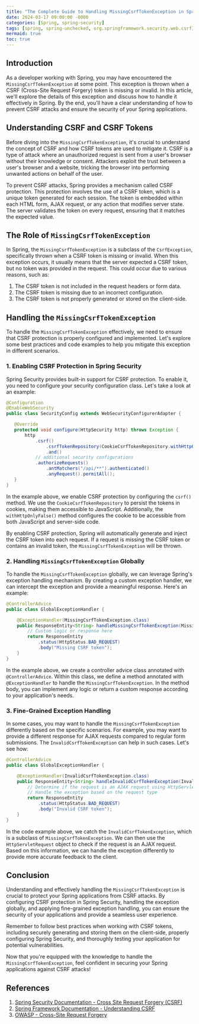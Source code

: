 ```yaml
---
title: "The Complete Guide to Handling MissingCsrfTokenException in Spring"
date: 2024-03-17 09:00:00 -0000
categories: [Spring, spring-security]
tags: [spring, spring-unchecked, org.springframework.security.web.csrf]
mermaid: true
toc: true
---
```



## Introduction

As a developer working with Spring, you may have encountered the `MissingCsrfTokenException` at some point. This exception is thrown when a CSRF (Cross-Site Request Forgery) token is missing or invalid. In this article, we'll explore the details of this exception and discuss how to handle it effectively in Spring. By the end, you'll have a clear understanding of how to prevent CSRF attacks and ensure the security of your Spring applications.

## Understanding CSRF and CSRF Tokens

Before diving into the `MissingCsrfTokenException`, it's crucial to understand the concept of CSRF and how CSRF tokens are used to mitigate it. CSRF is a type of attack where an unauthorized request is sent from a user's browser without their knowledge or consent. Attackers exploit the trust between a user's browser and a website, tricking the browser into performing unwanted actions on behalf of the user.

To prevent CSRF attacks, Spring provides a mechanism called CSRF protection. This protection involves the use of a CSRF token, which is a unique token generated for each session. The token is embedded within each HTML form, AJAX request, or any action that modifies server state. The server validates the token on every request, ensuring that it matches the expected value.

## The Role of `MissingCsrfTokenException`

In Spring, the `MissingCsrfTokenException` is a subclass of the `CsrfException`, specifically thrown when a CSRF token is missing or invalid. When this exception occurs, it usually means that the server expected a CSRF token, but no token was provided in the request. This could occur due to various reasons, such as:

1. The CSRF token is not included in the request headers or form data.
2. The CSRF token is missing due to an incorrect configuration.
3. The CSRF token is not properly generated or stored on the client-side.

## Handling the `MissingCsrfTokenException`

To handle the `MissingCsrfTokenException` effectively, we need to ensure that CSRF protection is properly configured and implemented. Let's explore some best practices and code examples to help you mitigate this exception in different scenarios.

### 1. Enabling CSRF Protection in Spring Security

Spring Security provides built-in support for CSRF protection. To enable it, you need to configure your security configuration class. Let's take a look at an example:

```java
@Configuration
@EnableWebSecurity
public class SecurityConfig extends WebSecurityConfigurerAdapter {

   @Override
   protected void configure(HttpSecurity http) throws Exception {
       http
           .csrf()
               .csrfTokenRepository(CookieCsrfTokenRepository.withHttpOnlyFalse())
               .and()
           // additional security configurations
           .authorizeRequests()
               .antMatchers("/api/**").authenticated()
               .anyRequest().permitAll();
   }
}
```

In the example above, we enable CSRF protection by configuring the `csrf()` method. We use the `CookieCsrfTokenRepository` to persist the tokens in cookies, making them accessible to JavaScript. Additionally, the `withHttpOnlyFalse()` method configures the cookie to be accessible from both JavaScript and server-side code.

By enabling CSRF protection, Spring will automatically generate and inject the CSRF token into each request. If a request is missing the CSRF token or contains an invalid token, the `MissingCsrfTokenException` will be thrown.

### 2. Handling `MissingCsrfTokenException` Globally

To handle the `MissingCsrfTokenException` globally, we can leverage Spring's exception handling mechanism. By creating a custom exception handler, we can intercept the exception and provide a meaningful response. Here's an example:

```java
@ControllerAdvice
public class GlobalExceptionHandler {

    @ExceptionHandler(MissingCsrfTokenException.class)
    public ResponseEntity<String> handleMissingCsrfTokenException(MissingCsrfTokenException exception) {
        // Custom logic or response here
        return ResponseEntity
            .status(HttpStatus.BAD_REQUEST)
            .body("Missing CSRF token");
    }
}
```

In the example above, we create a controller advice class annotated with `@ControllerAdvice`. Within this class, we define a method annotated with `@ExceptionHandler` to handle the `MissingCsrfTokenException`. In the method body, you can implement any logic or return a custom response according to your application's needs.

### 3. Fine-Grained Exception Handling

In some cases, you may want to handle the `MissingCsrfTokenException` differently based on the specific scenarios. For example, you may want to provide a different response for AJAX requests compared to regular form submissions. The `InvalidCsrfTokenException` can help in such cases. Let's see how:

```java
@ControllerAdvice
public class GlobalExceptionHandler {

    @ExceptionHandler(InvalidCsrfTokenException.class)
    public ResponseEntity<String> handleInvalidCsrfTokenException(InvalidCsrfTokenException exception) {
        // Determine if the request is an AJAX request using HttpServletRequest
        // Handle the exception based on the request type
        return ResponseEntity
            .status(HttpStatus.BAD_REQUEST)
            .body("Invalid CSRF token");
    }
}
```
In the code example above, we catch the `InvalidCsrfTokenException`, which is a subclass of `MissingCsrfTokenException`. We can then use the `HttpServletRequest` object to check if the request is an AJAX request. Based on this information, we can handle the exception differently to provide more accurate feedback to the client.

## Conclusion

Understanding and effectively handling the `MissingCsrfTokenException` is crucial to protect your Spring applications from CSRF attacks. By configuring CSRF protection in Spring Security, handling the exception globally, and applying fine-grained exception handling, you can ensure the security of your applications and provide a seamless user experience.

Remember to follow best practices when working with CSRF tokens, including securely generating and storing them on the client-side, properly configuring Spring Security, and thoroughly testing your application for potential vulnerabilities.

Now that you're equipped with the knowledge to handle the `MissingCsrfTokenException`, feel confident in securing your Spring applications against CSRF attacks!

## References

1. [Spring Security Documentation - Cross Site Request Forgery (CSRF)](https://docs.spring.io/spring-security/site/docs/current/reference/html/csrf.html)
2. [Spring Framework Documentation - Understanding CSRF](https://docs.spring.io/spring-framework/docs/current/reference/html/web.html#csrf)
3. [OWASP - Cross-Site Request Forgery](https://owasp.org/www-community/attacks/csrf)
